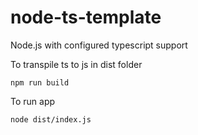 # node-ts-template
Node.js with configured typescript support

To transpile ts to js in dist folder
```
npm run build
```

To run app
```
node dist/index.js
```
